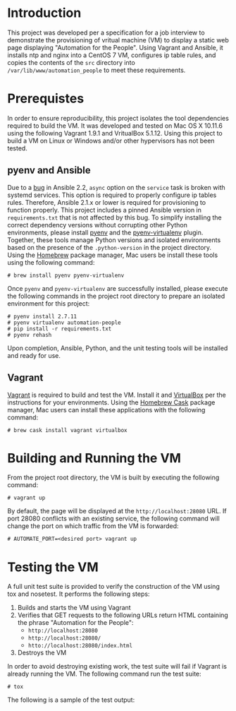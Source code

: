 # Introduction

This project was developed per a specification for a job interview to demonstrate the provisioning of vritual machine (VM) to display a static web page displaying "Automation for the People".  Using Vagrant and Ansible, it installs ntp and nginx into a CentOS 7 VM, configures ip table rules, and copies the contents of the `src` directory into `/var/lib/www/automation_people` to meet these requirements.

# Prerequistes

In order to ensure reproducibility, this project isolates the tool dependencies required to build the VM.  It was developed and tested on Mac OS X 10.11.6 using the following Vagrant 1.9.1 and VritualBox 5.1.12.  Using this project to build a VM on Linux or Windows and/or other hypervisors has not been tested. 

## pyenv and Ansible

Due to a [bug](https://github.com/ansible/ansible/issues/18965) in Ansible 2.2, `async` option on the `service` task is broken with systemd services.  This option is required to properly configure ip tables rules.  Therefore, Ansible 2.1.x or lower is required for provisioning to function properly.  This project includes a pinned Ansible version in `requirements.txt` that is not affected by this bug.  To simplify installing the correct dependency versions without corrupting other Python environments, please install [pyenv](https://github.com/yyuu/pyenv) and the [pyenv-virtualenv](https://github.com/yyuu/pyenv-virtualenv) plugin.  Together, these tools manage Python versions and isolated environments based on the presence of the `.python-version` in the project directory.  Using the [Homebrew](http://brew.sh) package manager, Mac users be install these tools using the following command:

```
# brew install pyenv pyenv-virtualenv
```

Once ``pyenv`` and ``pyenv-virtualenv`` are successfully installed, please execute the following commands in the project root directory to prepare an isolated environment for this project:

```
# pyenv install 2.7.11
# pyenv virtualenv automation-people
# pip install -r requirements.txt
# pyenv rehash
```

Upon completion, Ansible, Python, and the unit testing tools will be installed and ready for use.

## Vagrant

[Vagrant](https://vagrantup.com) is required to build and test the VM.  Install it and [VirtualBox](https://www.virtualbox.org) per the instructions for your environments.  Using the [Homebrew Cask](https://caskroom.github.io/) package manager, Mac users can install these applications with the following command:

```
# brew cask install vagrant virtualbox
```

# Building and Running the VM

From the project root directory, the VM is built by executing the following command:

```
# vagrant up
```

By default, the page will be displayed at the ``http://localhost:28080`` URL.  If port 28080 conflicts with an existing service, the following command will change the port on which traffic from the VM is forwarded:

```
# AUTOMATE_PORT=<desired port> vagrant up
```

# Testing the VM

A full unit test suite is provided to verify the construction of the VM using tox and nosetest.  It performs the following steps:

1. Builds and starts the VM using Vagrant
1. Verifies that GET requests to the following URLs return HTML containing the phrase "Automation for the People":
    * ``http://localhost:28080``
    * ``http://localhost:28080/``
    * ``htto://localhost:28080/index.html``
1. Destroys the VM

In order to avoid destroying existing work, the test suite will fail if Vagrant is already running the VM.  The following command run the test suite:

```
# tox
```

The following is a sample of the test output:

```
```
